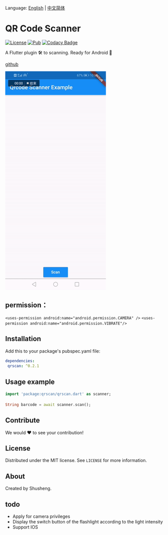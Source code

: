 Language: [English](README.md) | [中文简体](README-ZH.md)

# QR Code Scanner
  
[![License][license-image]][license-url] 
[![Pub](https://img.shields.io/pub/v/qrscan.svg?style=flat-square)](https://pub.dartlang.org/packages/qrscan)
[![Codacy Badge](https://api.codacy.com/project/badge/Grade/2564729935f441b4987fd4f49ac988d8)](https://www.codacy.com/app/leyan95/qrcode_scanner?utm_source=github.com&amp;utm_medium=referral&amp;utm_content=leyan95/qrcode_scanner&amp;utm_campaign=Badge_Grade)

A Flutter plugin 🛠 to scanning. Ready for Android 🚀

[github](https://github.com/leyan95/qrcode_scanner)

![qrscan.gif](./example/android/app/src/main/res/drawable/qr_scan.gif)

## permission：
`<uses-permission android:name="android.permission.CAMERA" />`
`<uses-permission android:name="android.permission.VIBRATE"/>`

## Installation

Add this to your package's pubspec.yaml file:

```yaml
dependencies:
 qrscan: ^0.2.1
```

## Usage example
```dart
import 'package:qrscan/qrscan.dart' as scanner;

String barcode = await scanner.scan();
```

## Contribute

We would ❤️ to see your contribution!

## License

Distributed under the MIT license. See ``LICENSE`` for more information.

## About

Created by Shusheng.

[license-image]: https://img.shields.io/badge/License-MIT-blue.svg
[license-url]: LICENSE


## todo
- Apply for camera privileges
- Display the switch button of the flashlight according to the light intensity
- Support IOS